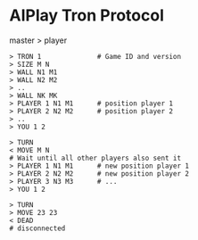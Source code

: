 AIPlay Tron Protocol
====================

master > player

    > TRON 1              # Game ID and version
    > SIZE M N
    > WALL N1 M1
    > WALL N2 M2
    > ..
    > WALL NK MK
    > PLAYER 1 N1 M1      # position player 1
    > PLAYER 2 N2 M2      # position player 2
    > ..
    > YOU 1 2

    > TURN
    < MOVE M N
    # Wait until all other players also sent it
    > PLAYER 1 N1 M1      # new position player 1
    > PLAYER 2 N2 M2      # new position player 2
    > PLAYER 3 N3 M3      # ...
    > YOU 1 2

    > TURN
    > MOVE 23 23
    < DEAD
    # disconnected
